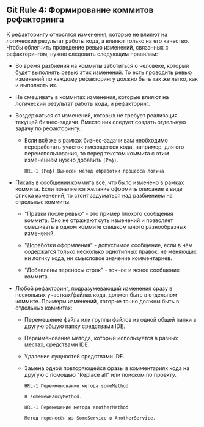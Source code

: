 ## Git Rule 4: Формирование коммитов рефакторинга


К рефакторингу относятся изменения, которые не влияют на логический результат работы кода,
а влияют только на его качество. Чтобы облегчить проведение ревью изменений, связанных с рефакторингом, нужно следовать
следующим правилам:

- Во время разбиения на коммиты заботиться о человеке, который будет выполнять ревью этих изменений.
  То есть проводить ревью изменений по каждому рефакторингу должно быть так же легко, как и выполнять их.


- Не смешивать в коммитах изменения, которые влияют на логический результат работы кода, и рефакторинг.
    
- Воздержаться от изменений, которых не требует реализация текущей бизнес-задачи. Вместо них следует создать
  отдельную задачу по рефакторингу.

  - Если всё же в рамках бизнес-задачи вам необходимо переработать участок имеющегося кода, например, для его
    переиспользования, то перед текстом коммита с этим изменением нужно добавить `(Реф)`.
    ```
    HRL-1 (Реф) Вынесен метод обработки процесса логина
    ```

- Писать в сообщении коммита всё, что было изменено в рамках коммита. Если появляется желание оформить описание 
  в виде списка изменений, то стоит задуматься над разбиением на отдельные коммиты.

  - "Правки после ревью" - это пример плохого сообщения коммита. Оно не отражают суть изменений и позволяет
    смешивать в одном коммите слишком много разнообразных изменений.

  - "Доработки оформления" - допустимое сообщение, если в нём содержатся только несколько однотипных правок, не
    меняющих ни логику кода, ни смысловое значение комментариев.
    
  - "Добавлены переносы строк" - точное и ясное сообщение коммита.


- Любой рефакторинг, подразумевающий изменения сразу в нескольких участках/файлах кода, должен быть в отдельном коммите.
  Примеры изменений, которые точно должны быть в отдельных коммитах:
  
  - Перемещение файла или группы файлов из одной общей папки в другую общую папку средствами IDE.
  - Переименование метода, который используется в разных местах, средствами IDE.
  - Удаление сущностей средствами IDE.
  - Замена одной повторяющейся фразы в комментариях кода на другую с помощью "Replace all" или поиском по проекту.

    ```
    HRL-1 Переименование метода someMethod
    
    В someNewFancyMethod.
    ```
    ```
    HRL-1 Перемещение метода anotherMethod
    
    Метод перенесён из SomeService в AnotherService.
    ```

